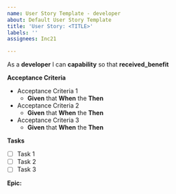 ```yaml
---
name: User Story Template - developer
about: Default User Story Template
title: 'User Story: <TITLE>'
labels: ''
assignees: Inc21

---
```


As a **developer** I can **capability** so that **received_benefit**

**Acceptance Criteria**
- Acceptance Criteria 1 
  - **Given** that **When** the **Then**
- Acceptance Criteria 2 
  - **Given** that **When** the **Then**
- Acceptance Criteria 3 
  - **Given** that **When** the **Then**

**Tasks**
- [ ] Task 1
- [ ] Task 2
- [ ] Task 3

**Epic:**
